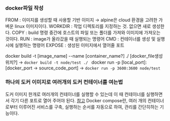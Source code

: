 ### docker파일 작성
FROM : 이미지를 생성할 때 사용할 기반 이미지
→ alpine은 cloud 환경을 고려한 가벼운 linux 이미지이다.
WORKDIR : 작업 디렉토리를 지정하는 것. 없으면 새로 생성한다.
COPY : build 명령 중간에 호스트의 파일 또는 폴더를 가져와 이미지에 가져오는 것이다.
RUN : image가 올라갔을 때 실행되는 명령어
CMD : 컨테이너를 생성 및 실행 시에 실행하는 명령어
EXPOSE : 생성된 이미지에서 열어줄 포트


docker build -t [image_name] --name [container_name?] ./ [docker_file생성위치?]
→ `docker build -t node/test ./ `
docker run -p [local_port]:[docker_port -> source_code_port]
→ `docker run -p 3600:3600 node/test`


### 하나의 도커 이미지로 여러개의 도커 컨테이너를 여는법
도커 이미지 한개로 여러개의 컨테이너를 실행할 수 있는데 이 때 컨테이너를 실행하면서 각기 다른 포트로 열어 주어야 된다.
[참고](https://phin09.tistory.com/81)
Docker compose란, 여러 개의 컨테이너로부터 이루어진 서비스를 구축, 실행하는 순서를 자동으로 하여, 관리를 간단히하는 기능이다.